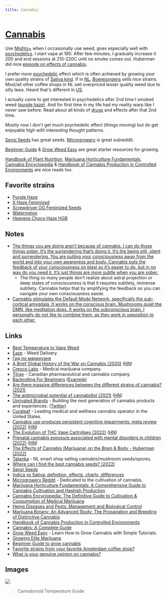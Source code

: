 ```yaml
---
title: Cannabis
---
```


# [Cannabis](https://psychonautwiki.org/wiki/Cannabis)

Use [Mighty+](https://www.storz-bickel.com/en-us/mighty-plus) when I occasionally use weed, goes especially well with [psychedelics](psychedelics/psychedelics.md). I start vape at 180. After few minutes, I gradually increase it 200 and end sessions at 210-220C until no smoke comes out. Huberman did nice [episode on effects of cannabis](https://hubermanlab.com/the-effects-of-cannabis-marijuana-on-the-brain-and-body/).

I prefer more [psychedelic](psychedelics/psychedelics.md) effect which is often achieved by growing your own quality strains of [Sativa kind](https://www.leafly.com/news/cannabis-101/sativa-indica-and-hybrid-differences-between-cannabis-types). If in [NL](../travel/visited/netherlands.md), [Boerejongens](https://www.boerejongens.com/) sells nice strains. Most/all other coffee shops in NL sell overpriced lesser quality weed due to silly laws. Heard that's different in [US](../travel/visited/united-states.md).

I actually came to get interested in psychedelics after 2nd time I smoked weed ([purple haze](https://sensiseeds.com/en/feminized-seeds/whitelabel/purple-haze-feminised)). And for first time in my life had my reality warp like I never saw before. Read about all kinds of [drugs](drugs.md) and effects after that 2nd time.

Mostly now I don't get much psychedelic effect (things moving) but do get enjoyable high with interesting thought patterns.

[Sensi Seeds](https://sensiseeds.com/en/) has great seeds. [Microgrowery](https://www.reddit.com/r/microgrowery/) is great subreddit.

[Beginner Guide](https://www.reddit.com/r/microgrowery/wiki/beginguide/) & [Grow Weed Easy](https://www.growweedeasy.com/) are great starter resources for growing.

[Handbook of Plant Nutrition](http://libgen.rs/book/index.php?md5=0DE03F3742244A0FCFFD21A3C33FE812), [Marijuana Horticulture Fundamentals](https://www.pdfdrive.com/marijuana-horticulture-fundamentals-a-comprehensive-guide-to-cannabis-cultivation-and-hashish-production-e196913620.html), [Cannabis Encyclopedia](https://www.amazon.com/Cannabis-Encyclopedia-Definitive-Cultivation-Consumption/dp/1878823345) & [Handbook of Cannabis Production in Controlled Environments](https://www.routledge.com/Handbook-of-Cannabis-Production-in-Controlled-Environments/Zheng/p/book/9780367712570) are nice reads too.

## Favorite strains

- [Purple Haze](https://sensiseeds.com/en/feminized-seeds/whitelabel/purple-haze-feminised)
- [X Haze Feminized](https://sensiseeds.com/en/feminized-seeds/whitelabel/x-haze-feminised)
- [Screwdriver OG Feminized Seeds](https://sensiseeds.com/en/research/screwdriver-og-feminized)
- [Watermelon](https://www.tatanka.nl/product/watermelon/)
- [Heavens Choco Haze HGB](https://www.zamnesia.com/3315-zamnesia-seeds-choco-haze-feminized.html)

## Notes

- [The things you are doing aren’t because of cannabis. I can do those things sober. It’s the surrendering that’s doing it. It’s the being still, silent and surrendering. You are pulling your consciousness away from the world and into your own awareness and body. Cannabis puts the feedback of your consciousness on blast so it’s easier to do, but in no way do you need it. It’s just things are more subtle when you are sober.](https://www.reddit.com/r/Psychonaut/comments/8bdt36/how_to_use_cannabis_as_a_very_potent_psychedelic/)
  - The thing so many people don’t realize about astral projection or deep states of consciousness is that it requires subtlety, immense subtlety. Cannabis helps that by amplifying the feedback so you can navigate your own consciousness easier.
- [Cannabis stimulates the Default Mode Network, specifically the sub-cortical amygdala. It works on the conscious brain. Mushrooms quiet the DMN, like meditation does. It works on the subconscious brain. I personally do not like to combine them, as they work in opposition to each other.](https://www.reddit.com/r/RationalPsychonaut/comments/ozt4k5/thc_and_psilocybin_and_their_effects_on_thinking/)

## Links

- [Best Temperature to Vape Weed](https://www.dankvapes.co.uk/blogs/talk-to-dank/what-is-the-best-temperature-to-set-my-weed-vaporizer)
- [Eaze](https://www.eaze.com/) - Weed Delivery.
- [Гид по марихуане](https://docs.google.com/document/d/1MIKhxdIrnqSIGa3TqHOdVrpT2l8L7z8F2GYYTjMeFEo/edit)
- [A Brief Global History of the War on Cannabis (2020)](https://thereader.mitpress.mit.edu/a-brief-global-history-of-the-war-on-cannabis/) ([HN](https://news.ycombinator.com/item?id=25565069))
- [Cresco Labs](https://www.crescolabs.com/) - Medical marijuana company.
- [Tilray](https://www.tilray.com/) - Canadian pharmaceutical and cannabis company.
- [Backrolling For Beginners](https://www.youtube.com/watch?v=bqZ9Fo1FI-k) ([Example](https://www.reddit.com/r/AmsterdamEnts/comments/lzydu6/coffeeshop_carmona_s5_haze_rolled_insideout_pure/))
- [Are there massive differences between the different strains of cannabis? (2021)](https://www.reddit.com/r/askdrugs/comments/oiacwe/are_there_massive_differences_between_the/)
- [The antimicrobial potential of cannabidiol (2021)](https://www.nature.com/articles/s42003-020-01530-y) ([HN](https://news.ycombinator.com/item?id=27887434))
- [Unrivaled Brands](https://unrivaledbrands.com/) - Building the next generation of cannabis products and experiences. ([Twitter](https://twitter.com/UnrivaledBrands))
- [Curaleaf](https://curaleaf.com/) - Leading medical and wellness cannabis operator in the United States.
- [Cannabis use produces persistent cognitive impairments: meta review (2022)](https://www.addictionjournal.org/posts/cannabis-use-produces-persistent-cognitive-impairments) ([HN](https://news.ycombinator.com/item?id=30019841))
- [The Evolution of THC Vape Cartridges (2022)](https://gentlemantoker.com/blogs/liquid-gold-evolution-thc-vape-cartridges) ([HN](https://news.ycombinator.com/item?id=31840587))
- [Prenatal cannabis exposure associated with mental disorders in children (2022)](https://www.nih.gov/news-events/news-releases/prenatal-cannabis-exposure-associated-mental-disorders-children-persist-into-early-adolescence) ([HN](https://news.ycombinator.com/item?id=32817466))
- [The Effects of Cannabis (Marijuana) on the Brain & Body - Huberman (2022)](https://hubermanlab.com/the-effects-of-cannabis-marijuana-on-the-brain-and-body/)
- [Tatanka](https://www.tatanka.nl/) - NL smart shop selling cannabis/mushroom seeds/spores.
- [Where can I find the best cannabis seeds? (2022)](https://www.reddit.com/r/AmsterdamEnts/comments/zfe81r/where_can_i_find_the_best_seeds_any/)
- [Sensi Seeds](https://sensiseeds.com/en/)
- [Indica vs Sativa: definition, effects, charts, differences](https://www.leafly.com/news/cannabis-101/sativa-indica-and-hybrid-differences-between-cannabis-types)
- [Microgrowery Reddit](https://www.reddit.com/r/microgrowery/) - Dedicated to the cultivation of cannabis.
- [Marijuana Horticulture Fundamentals: A Comprehensive Guide to Cannabis Cultivation and Hashish Production](https://www.pdfdrive.com/marijuana-horticulture-fundamentals-a-comprehensive-guide-to-cannabis-cultivation-and-hashish-production-e196913620.html)
- [Cannabis Encyclopedia: The Definitive Guide to Cultivation & Consumption of Medical Marijuana](https://www.amazon.com/Cannabis-Encyclopedia-Definitive-Cultivation-Consumption/dp/1878823345)
- [Hemp Diseases and Pests: Management and Biological Control](https://www.amazon.com/Hemp-Diseases-Pests-Management-Biological/dp/0851994547)
- [Marijuana Botany: An Advanced Study: The Propagation and Breeding of Distinctive Cannabis](https://www.amazon.com/Marijuana-Botany-Advanced-Propagation-Distinctive/dp/091417178X)
- [Handbook of Cannabis Production in Controlled Environments](https://www.routledge.com/Handbook-of-Cannabis-Production-in-Controlled-Environments/Zheng/p/book/9780367712570)
- [Cannabis: A Complete Guide](https://www.routledge.com/Cannabis-A-Complete-Guide/Small/p/book/9781032097404)
- [Grow Weed Easy](https://www.growweedeasy.com/) - Learn How to Grow Cannabis with Simple Tutorials.
- [Growing Elite Marijuana](https://www.amazon.com/Growing-Elite-Marijuana-Ryan-Riley/dp/1495812677)
- [Beginner Guide to grow cannabis](https://www.reddit.com/r/microgrowery/wiki/beginguide/)
- [Favorite strains from your favorite Amsterdam coffee shop?](https://www.reddit.com/r/AmsterdamEnts/comments/1132g3q/if_you_could_choose_your_favourite_strains_from/)
- [What is your genuine opinion on cannabis?](https://www.reddit.com/r/RationalPsychonaut/comments/117b1uc/what_is_your_genuine_opinion_on_cannabis/)

## Images

![](https://vapestore.co.za/image/data/Blog/vaporizing-temperatures.jpg)

> Cannabinoid Temperature Guide
